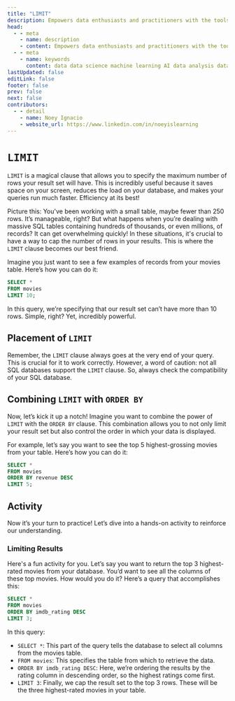 ```yaml
---
title: "LIMIT"
description: Empowers data enthusiasts and practitioners with the tools and knowledge to unlock the potential of data.
head:
  - - meta
    - name: description
    - content: Empowers data enthusiasts and practitioners with the tools and knowledge to unlock the potential of data.
  - - meta
    - name: keywords
      content: data data science machine learning AI data analysis data-driven data enthusiasts data practitioners
lastUpdated: false
editLink: false
footer: false
prev: false
next: false
contributors:
  - - detail
    - name: Noey Ignacio
    - website_url: https://www.linkedin.com/in/noeyislearning
---
```


# `LIMIT`

`LIMIT` is a magical clause that allows you to specify the maximum number of rows your result set will have. This is incredibly useful because it saves space on your screen, reduces the load on your database, and makes your queries run much faster. Efficiency at its best!

Picture this: You've been working with a small table, maybe fewer than 250 rows. It’s manageable, right? But what happens when you’re dealing with massive SQL tables containing hundreds of thousands, or even millions, of records? It can get overwhelming quickly! In these situations, it's crucial to have a way to cap the number of rows in your results. This is where the `LIMIT` clause becomes our best friend.

Imagine you just want to see a few examples of records from your movies table. Here’s how you can do it:

```sql :line-numbers
SELECT *
FROM movies
LIMIT 10;
```

In this query, we’re specifying that our result set can’t have more than 10 rows. Simple, right? Yet, incredibly powerful.

## Placement of `LIMIT`

Remember, the `LIMIT` clause always goes at the very end of your query. This is crucial for it to work correctly. However, a word of caution: not all SQL databases support the `LIMIT` clause. So, always check the compatibility of your SQL database.

## Combining `LIMIT` with `ORDER BY`

Now, let’s kick it up a notch! Imagine you want to combine the power of `LIMIT` with the `ORDER BY` clause. This combination allows you to not only limit your result set but also control the order in which your data is displayed.

For example, let’s say you want to see the top 5 highest-grossing movies from your table. Here’s how you can do it:

```sql :line-numbers
SELECT *
FROM movies
ORDER BY revenue DESC
LIMIT 5;
```

## Activity

Now it’s your turn to practice! Let’s dive into a hands-on activity to reinforce our understanding.

### Limiting Results

Here's a fun activity for you. Let’s say you want to return the top 3 highest-rated movies from your database. You’d want to see all the columns of these top movies. How would you do it? Here’s a query that accomplishes this:

```sql :line-numbers
SELECT *
FROM movies
ORDER BY imdb_rating DESC
LIMIT 3;
```

<!--@include: ../_includes/tables/query-results-from-limit.md-->

In this query:

- `SELECT *`: This part of the query tells the database to select all columns from the movies table.
- `FROM movies`: This specifies the table from which to retrieve the data.
- `ORDER BY imdb_rating DESC`: Here, we’re ordering the results by the rating column in descending order, so the highest ratings come first.
- `LIMIT 3`: Finally, we cap the result set to the top 3 rows. These will be the three highest-rated movies in your table.

